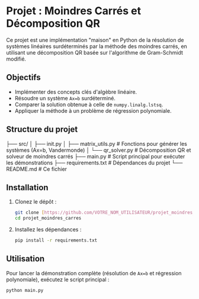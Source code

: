 # Projet : Moindres Carrés et Décomposition QR

Ce projet est une implémentation "maison" en Python de la résolution de systèmes linéaires surdéterminés par la méthode des moindres carrés, en utilisant une décomposition QR basée sur l'algorithme de Gram-Schmidt modifié.

## Objectifs
- Implémenter des concepts clés d'algèbre linéaire.
- Résoudre un système `Ax=b` surdéterminé.
- Comparer la solution obtenue à celle de `numpy.linalg.lstsq`.
- Appliquer la méthode à un problème de régression polynomiale.

## Structure du projet
├── src/
│   ├── init.py
│   ├── matrix_utils.py      # Fonctions pour générer les systèmes (Ax=b, Vandermonde)
│   └── qr_solver.py         # Décomposition QR et solveur de moindres carrés
├── main.py                  # Script principal pour exécuter les démonstrations
├── requirements.txt         # Dépendances du projet
└── README.md                # Ce fichier


## Installation

1.  Clonez le dépôt :
    ```sh
    git clone [https://github.com/VOTRE_NOM_UTILISATEUR/projet_moindres_carres.git](https://github.com/VOTRE_NOM_UTILISATEUR/projet_moindres_carres.git)
    cd projet_moindres_carres
    ```

2.  Installez les dépendances :
    ```sh
    pip install -r requirements.txt
    ```

## Utilisation

Pour lancer la démonstration complète (résolution de `Ax=b` et régression polynomiale), exécutez le script principal :

```sh
python main.py